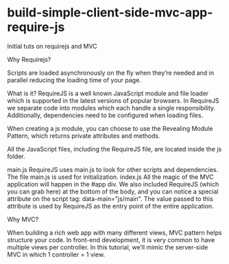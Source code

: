 build-simple-client-side-mvc-app-require-js
===========================================

Initial tuts on requirejs and MVC


Why Requirejs?

Scripts are loaded asynchronously on the fly when they’re needed and in parallel reducing the loading time of your page.

What is it?
RequireJS is a well known JavaScript module and file loader which is supported
in the latest versions of popular browsers. In RequireJS we separate code into
modules which each handle a single responsibility. Additionally, dependencies
need to be configured when loading files.

When creating a js module, you can choose to use the Revealing Module Pattern, which returns private attributes and
methods.

All the JavaScript files, including the RequireJS file, are located inside the js folder.

main.js
 RequireJS uses main.js to look for other scripts and dependencies. The file main.js is used for initialization.
index.js
 All the magic of the MVC application will happen in the #app div. We also included RequireJS (which you can grab here)
 at the bottom of the body, and you can notice a special attribute on the script tag: data-main="js/main". The value
 passed to this attribute is used by RequireJS as the entry point of the entire application.




Why MVC?

When building a rich web app with many different views, MVC pattern helps structure your code.  In front-end
development, it is very common to have multiple views per controller.  In this tutorial, we’ll mimic the server-side
MVC in which 1 controller = 1 view.

